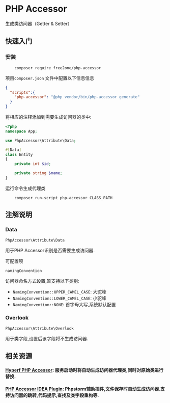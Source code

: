 # PHP Accessor

生成类访问器（Getter & Setter）

## 快速入门

### 安装
```console
    composer require free2one/php-accessor
```

项目`composer.json` 文件中配置以下信息信息
```json
{
  "scripts":{
    "php-accessor": "@php vendor/bin/php-accessor generate"
  }
}
```
将相应的注释添加到需要生成访问器的类中:
```php
<?php
namespace App;

use PhpAccessor\Attribute\Data;

#[Data]
class Entity
{
    private int $id;

    private string $name;
}

```
运行命令生成代理类
```console
    composer run-script php-accessor CLASS_PATH
```

## 注解说明

### Data
`PhpAccessor\Attribute\Data`

用于PHP Accessor识别是否需要生成访问器.

可配置项

`namingConvention`

访问器命名方式设置,暂支持以下类别:
  - `NamingConvention::UPPER_CAMEL_CASE`: 大驼峰
  - `NamingConvention::LOWER_CAMEL_CASE`: 小驼峰
  - `NamingConvention::NONE`: 首字母大写,系统默认配置

### Overlook
`PhpAccessor\Attribute\Overlook`

用于类字段,设置后该字段将不生成访问器.


## 相关资源

#### <a href="https://github.com/kkguan/hyperf-php-accessor">Hyperf PHP Accessor</a>: 服务启动时将自动生成访问器代理类,同时对原始类进行替换.
#### <a href="https://github.com/kkguan/php-accessor-idea-plugin">PHP Accessor IDEA Plugin</a>: Phpstorm辅助插件,文件保存时自动生成访问器.支持访问器的跳转,代码提示,查找及类字段重构等.

